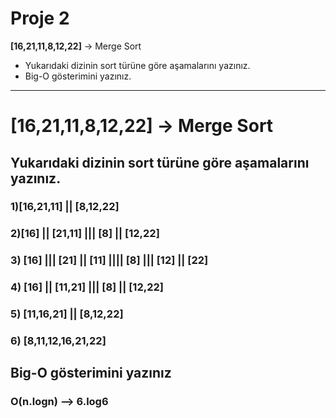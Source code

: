 # Proje 2

**[16,21,11,8,12,22]** -> Merge Sort

- Yukarıdaki dizinin sort türüne göre aşamalarını yazınız.
- Big-O gösterimini yazınız.

---

# [16,21,11,8,12,22] -> Merge Sort

## Yukarıdaki dizinin sort türüne göre aşamalarını yazınız.

### 1)[16,21,11] || [8,12,22]

### 2)[16] || [21,11] ||| [8] || [12,22]

### 3) [16] ||| [21] || [11] |||| [8] ||| [12] || [22]

### 4) [16] || [11,21] ||| [8] || [12,22]

### 5) [11,16,21] || [8,12,22]

### 6) [8,11,12,16,21,22]

## Big-O gösterimini yazınız

### O(n.logn) --> 6.log6